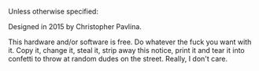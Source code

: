 Unless otherwise specified:

Designed in 2015 by Christopher Pavlina.

This hardware and/or software is free. Do whatever the fuck you want with it.
Copy it, change it, steal it, strip away this notice, print it and tear it into
confetti to throw at random dudes on the street. Really, I don't care.
